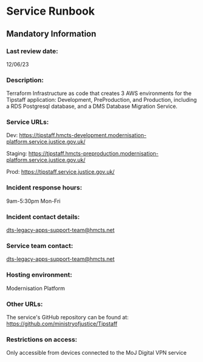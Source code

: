 # Service Runbook

<!-- This is a template that should be populated by the development team when moving to the modernisation platform, but also reviewed and kept up to date.
To ensure that people looking at your runbook can get the information they need quickly, your runbook should be short but clear. Throughout, only use acronyms if you’re confident that someone who has just been woken up at 3am would understand them. -->

## Mandatory Information

### **Last review date:**

12/06/23

### **Description:**

Terraform Infrastructure as code that creates 3 AWS environments for the Tipstaff application: Development, PreProduction, and Production, including a RDS Postgresql database, and a DMS Database Migration Service.

### **Service URLs:**

Dev: https://tipstaff.hmcts-development.modernisation-platform.service.justice.gov.uk/

Staging: https://tipstaff.hmcts-preproduction.modernisation-platform.service.justice.gov.uk/

Prod: https://tipstaff.service.justice.gov.uk/

### **Incident response hours:**

9am-5:30pm Mon-Fri

### **Incident contact details:**

dts-legacy-apps-support-team@hmcts.net

### **Service team contact:**

dts-legacy-apps-support-team@hmcts.net

### **Hosting environment:**

Modernisation Platform

### **Other URLs:**

The service's GitHub repository can be found at: https://github.com/ministryofjustice/Tipstaff

### **Restrictions on access:**

Only accessible from devices connected to the MoJ Digital VPN service
